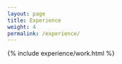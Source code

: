 ```yaml
---
layout: page
title: Experience
weight: 4
permalink: /experience/
---
```



{% include experience/work.html %}

